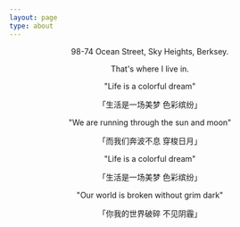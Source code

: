```yaml
---
layout: page
type: about
---
```


<p style="text-align:center">98-74 Ocean Street, Sky Heights, Berksey.</p>
<p style="text-align:center">That's where I live in.</p>

  

<p style="text-align:center">"Life is a colorful dream"</p>
<p style="text-align:center">「生活是一场美梦 色彩缤纷」</p>
<p style="text-align:center">"We are running through the sun and moon"</p>
<p style="text-align:center">「而我们奔波不息 穿梭日月」</p>
<p style="text-align:center">"Life is a colorful dream"</p>
<p style="text-align:center">「生活是一场美梦 色彩缤纷」</p>
<p style="text-align:center">"Our world is broken without grim dark"</p>
<p style="text-align:center">「你我的世界破碎 不见阴霾」</p>
